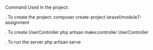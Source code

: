 Command Used In the project:

. To create the project: composer create-project laravel/module7-assignment

. To create UserController php artisan make:controller UserController

. To run the server php artisan serve
